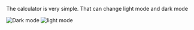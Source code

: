 The calculator is very simple. That can change light mode and dark mode

![Dark mode]("C:\Users\User\Downloads\asset\Dark.png")
![light mode]("C:\Users\User\Downloads\asset\light.png")

